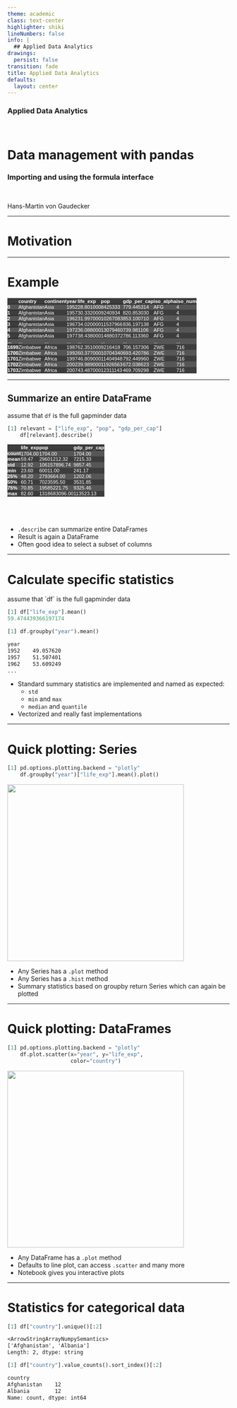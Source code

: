 ```yaml
---
theme: academic
class: text-center
highlighter: shiki
lineNumbers: false
info: |
  ## Applied Data Analytics
drawings:
  persist: false
transition: fade
title: Applied Data Analytics
defaults:
  layout: center
---
```


### Applied Data Analytics

<br>

# Data management with pandas

### Importing and using the formula interface

<br>


Hans-Martin von Gaudecker

---

# Motivation


---

# Example



<style type="text/css">
#T_6f488   {
  margin: 0;
  font-family: "Helvetica", "Helvetica", sans-serif;
  border-collapse: collapse;
  border: none;
  font-size: 80%;
  color: #fff;
}
#T_6f488 thead {
  background-color: #3d3d3d;
}
#T_6f488 tbody tr:nth-child(even) {
  background-color: #3d3d3d;
}
#T_6f488 tbody tr:nth-child(odd) {
  background-color: #565656;
}
#T_6f488 td {
  padding: 0em;
}
#T_6f488 th {
  font-weight: bold;
  text-align: left;
  padding: 0em;
}
#T_6f488 caption {
  caption-side: bottom;
}
</style>
<table id="T_6f488">
  <thead>
    <tr>
      <th class="blank level0" >&nbsp;</th>
      <th id="T_6f488_level0_col0" class="col_heading level0 col0" >country</th>
      <th id="T_6f488_level0_col1" class="col_heading level0 col1" >continent</th>
      <th id="T_6f488_level0_col2" class="col_heading level0 col2" >year</th>
      <th id="T_6f488_level0_col3" class="col_heading level0 col3" >life_exp</th>
      <th id="T_6f488_level0_col4" class="col_heading level0 col4" >pop</th>
      <th id="T_6f488_level0_col5" class="col_heading level0 col5" >gdp_per_cap</th>
      <th id="T_6f488_level0_col6" class="col_heading level0 col6" >iso_alpha</th>
      <th id="T_6f488_level0_col7" class="col_heading level0 col7" >iso_num</th>
    </tr>
  </thead>
  <tbody>
    <tr>
      <th id="T_6f488_level0_row0" class="row_heading level0 row0" >0</th>
      <td id="T_6f488_row0_col0" class="data row0 col0" >Afghanistan</td>
      <td id="T_6f488_row0_col1" class="data row0 col1" >Asia</td>
      <td id="T_6f488_row0_col2" class="data row0 col2" >1952</td>
      <td id="T_6f488_row0_col3" class="data row0 col3" >28.801000</td>
      <td id="T_6f488_row0_col4" class="data row0 col4" >8425333</td>
      <td id="T_6f488_row0_col5" class="data row0 col5" >779.445314</td>
      <td id="T_6f488_row0_col6" class="data row0 col6" >AFG</td>
      <td id="T_6f488_row0_col7" class="data row0 col7" >4</td>
    </tr>
    <tr>
      <th id="T_6f488_level0_row1" class="row_heading level0 row1" >1</th>
      <td id="T_6f488_row1_col0" class="data row1 col0" >Afghanistan</td>
      <td id="T_6f488_row1_col1" class="data row1 col1" >Asia</td>
      <td id="T_6f488_row1_col2" class="data row1 col2" >1957</td>
      <td id="T_6f488_row1_col3" class="data row1 col3" >30.332000</td>
      <td id="T_6f488_row1_col4" class="data row1 col4" >9240934</td>
      <td id="T_6f488_row1_col5" class="data row1 col5" >820.853030</td>
      <td id="T_6f488_row1_col6" class="data row1 col6" >AFG</td>
      <td id="T_6f488_row1_col7" class="data row1 col7" >4</td>
    </tr>
    <tr>
      <th id="T_6f488_level0_row2" class="row_heading level0 row2" >2</th>
      <td id="T_6f488_row2_col0" class="data row2 col0" >Afghanistan</td>
      <td id="T_6f488_row2_col1" class="data row2 col1" >Asia</td>
      <td id="T_6f488_row2_col2" class="data row2 col2" >1962</td>
      <td id="T_6f488_row2_col3" class="data row2 col3" >31.997000</td>
      <td id="T_6f488_row2_col4" class="data row2 col4" >10267083</td>
      <td id="T_6f488_row2_col5" class="data row2 col5" >853.100710</td>
      <td id="T_6f488_row2_col6" class="data row2 col6" >AFG</td>
      <td id="T_6f488_row2_col7" class="data row2 col7" >4</td>
    </tr>
    <tr>
      <th id="T_6f488_level0_row3" class="row_heading level0 row3" >3</th>
      <td id="T_6f488_row3_col0" class="data row3 col0" >Afghanistan</td>
      <td id="T_6f488_row3_col1" class="data row3 col1" >Asia</td>
      <td id="T_6f488_row3_col2" class="data row3 col2" >1967</td>
      <td id="T_6f488_row3_col3" class="data row3 col3" >34.020000</td>
      <td id="T_6f488_row3_col4" class="data row3 col4" >11537966</td>
      <td id="T_6f488_row3_col5" class="data row3 col5" >836.197138</td>
      <td id="T_6f488_row3_col6" class="data row3 col6" >AFG</td>
      <td id="T_6f488_row3_col7" class="data row3 col7" >4</td>
    </tr>
    <tr>
      <th id="T_6f488_level0_row4" class="row_heading level0 row4" >4</th>
      <td id="T_6f488_row4_col0" class="data row4 col0" >Afghanistan</td>
      <td id="T_6f488_row4_col1" class="data row4 col1" >Asia</td>
      <td id="T_6f488_row4_col2" class="data row4 col2" >1972</td>
      <td id="T_6f488_row4_col3" class="data row4 col3" >36.088000</td>
      <td id="T_6f488_row4_col4" class="data row4 col4" >13079460</td>
      <td id="T_6f488_row4_col5" class="data row4 col5" >739.981106</td>
      <td id="T_6f488_row4_col6" class="data row4 col6" >AFG</td>
      <td id="T_6f488_row4_col7" class="data row4 col7" >4</td>
    </tr>
    <tr>
      <th id="T_6f488_level0_row5" class="row_heading level0 row5" >5</th>
      <td id="T_6f488_row5_col0" class="data row5 col0" >Afghanistan</td>
      <td id="T_6f488_row5_col1" class="data row5 col1" >Asia</td>
      <td id="T_6f488_row5_col2" class="data row5 col2" >1977</td>
      <td id="T_6f488_row5_col3" class="data row5 col3" >38.438000</td>
      <td id="T_6f488_row5_col4" class="data row5 col4" >14880372</td>
      <td id="T_6f488_row5_col5" class="data row5 col5" >786.113360</td>
      <td id="T_6f488_row5_col6" class="data row5 col6" >AFG</td>
      <td id="T_6f488_row5_col7" class="data row5 col7" >4</td>
    </tr>
    <tr>
      <th id="T_6f488_level0_row6" class="row_heading level0 row6" >...</th>
      <td id="T_6f488_row6_col0" class="data row6 col0" >...</td>
      <td id="T_6f488_row6_col1" class="data row6 col1" >...</td>
      <td id="T_6f488_row6_col2" class="data row6 col2" >...</td>
      <td id="T_6f488_row6_col3" class="data row6 col3" >...</td>
      <td id="T_6f488_row6_col4" class="data row6 col4" >...</td>
      <td id="T_6f488_row6_col5" class="data row6 col5" >...</td>
      <td id="T_6f488_row6_col6" class="data row6 col6" >...</td>
      <td id="T_6f488_row6_col7" class="data row6 col7" >...</td>
    </tr>
    <tr>
      <th id="T_6f488_level0_row7" class="row_heading level0 row7" >1699</th>
      <td id="T_6f488_row7_col0" class="data row7 col0" >Zimbabwe</td>
      <td id="T_6f488_row7_col1" class="data row7 col1" >Africa</td>
      <td id="T_6f488_row7_col2" class="data row7 col2" >1987</td>
      <td id="T_6f488_row7_col3" class="data row7 col3" >62.351000</td>
      <td id="T_6f488_row7_col4" class="data row7 col4" >9216418</td>
      <td id="T_6f488_row7_col5" class="data row7 col5" >706.157306</td>
      <td id="T_6f488_row7_col6" class="data row7 col6" >ZWE</td>
      <td id="T_6f488_row7_col7" class="data row7 col7" >716</td>
    </tr>
    <tr>
      <th id="T_6f488_level0_row8" class="row_heading level0 row8" >1700</th>
      <td id="T_6f488_row8_col0" class="data row8 col0" >Zimbabwe</td>
      <td id="T_6f488_row8_col1" class="data row8 col1" >Africa</td>
      <td id="T_6f488_row8_col2" class="data row8 col2" >1992</td>
      <td id="T_6f488_row8_col3" class="data row8 col3" >60.377000</td>
      <td id="T_6f488_row8_col4" class="data row8 col4" >10704340</td>
      <td id="T_6f488_row8_col5" class="data row8 col5" >693.420786</td>
      <td id="T_6f488_row8_col6" class="data row8 col6" >ZWE</td>
      <td id="T_6f488_row8_col7" class="data row8 col7" >716</td>
    </tr>
    <tr>
      <th id="T_6f488_level0_row9" class="row_heading level0 row9" >1701</th>
      <td id="T_6f488_row9_col0" class="data row9 col0" >Zimbabwe</td>
      <td id="T_6f488_row9_col1" class="data row9 col1" >Africa</td>
      <td id="T_6f488_row9_col2" class="data row9 col2" >1997</td>
      <td id="T_6f488_row9_col3" class="data row9 col3" >46.809000</td>
      <td id="T_6f488_row9_col4" class="data row9 col4" >11404948</td>
      <td id="T_6f488_row9_col5" class="data row9 col5" >792.449960</td>
      <td id="T_6f488_row9_col6" class="data row9 col6" >ZWE</td>
      <td id="T_6f488_row9_col7" class="data row9 col7" >716</td>
    </tr>
    <tr>
      <th id="T_6f488_level0_row10" class="row_heading level0 row10" >1702</th>
      <td id="T_6f488_row10_col0" class="data row10 col0" >Zimbabwe</td>
      <td id="T_6f488_row10_col1" class="data row10 col1" >Africa</td>
      <td id="T_6f488_row10_col2" class="data row10 col2" >2002</td>
      <td id="T_6f488_row10_col3" class="data row10 col3" >39.989000</td>
      <td id="T_6f488_row10_col4" class="data row10 col4" >11926563</td>
      <td id="T_6f488_row10_col5" class="data row10 col5" >672.038623</td>
      <td id="T_6f488_row10_col6" class="data row10 col6" >ZWE</td>
      <td id="T_6f488_row10_col7" class="data row10 col7" >716</td>
    </tr>
    <tr>
      <th id="T_6f488_level0_row11" class="row_heading level0 row11" >1703</th>
      <td id="T_6f488_row11_col0" class="data row11 col0" >Zimbabwe</td>
      <td id="T_6f488_row11_col1" class="data row11 col1" >Africa</td>
      <td id="T_6f488_row11_col2" class="data row11 col2" >2007</td>
      <td id="T_6f488_row11_col3" class="data row11 col3" >43.487000</td>
      <td id="T_6f488_row11_col4" class="data row11 col4" >12311143</td>
      <td id="T_6f488_row11_col5" class="data row11 col5" >469.709298</td>
      <td id="T_6f488_row11_col6" class="data row11 col6" >ZWE</td>
      <td id="T_6f488_row11_col7" class="data row11 col7" >716</td>
    </tr>
  </tbody>
</table>

---

## Summarize an entire DataFrame

<div class="flex gap-12">
<div>

assume that `df` is the full gapminder data

```python
[1] relevant = ["life_exp", "pop", "gdp_per_cap"]
    df[relevant].describe()
```

<style type="text/css">
#T_7c219   {
  margin: 0;
  font-family: "Helvetica", "Helvetica", sans-serif;
  border-collapse: collapse;
  border: none;
  font-size: 80%;
  color: #fff;
}
#T_7c219 thead {
  background-color: #3d3d3d;
}
#T_7c219 tbody tr:nth-child(even) {
  background-color: #3d3d3d;
}
#T_7c219 tbody tr:nth-child(odd) {
  background-color: #565656;
}
#T_7c219 td {
  padding: 0em;
}
#T_7c219 th {
  font-weight: bold;
  text-align: left;
  padding: 0em;
}
#T_7c219 caption {
  caption-side: bottom;
}
</style>
<table id="T_7c219">
  <thead>
    <tr>
      <th class="blank level0" >&nbsp;</th>
      <th id="T_7c219_level0_col0" class="col_heading level0 col0" >life_exp</th>
      <th id="T_7c219_level0_col1" class="col_heading level0 col1" >pop</th>
      <th id="T_7c219_level0_col2" class="col_heading level0 col2" >gdp_per_cap</th>
    </tr>
  </thead>
  <tbody>
    <tr>
      <th id="T_7c219_level0_row0" class="row_heading level0 row0" >count</th>
      <td id="T_7c219_row0_col0" class="data row0 col0" >1704.00</td>
      <td id="T_7c219_row0_col1" class="data row0 col1" >1704.00</td>
      <td id="T_7c219_row0_col2" class="data row0 col2" >1704.00</td>
    </tr>
    <tr>
      <th id="T_7c219_level0_row1" class="row_heading level0 row1" >mean</th>
      <td id="T_7c219_row1_col0" class="data row1 col0" >59.47</td>
      <td id="T_7c219_row1_col1" class="data row1 col1" >29601212.32</td>
      <td id="T_7c219_row1_col2" class="data row1 col2" >7215.33</td>
    </tr>
    <tr>
      <th id="T_7c219_level0_row2" class="row_heading level0 row2" >std</th>
      <td id="T_7c219_row2_col0" class="data row2 col0" >12.92</td>
      <td id="T_7c219_row2_col1" class="data row2 col1" >106157896.74</td>
      <td id="T_7c219_row2_col2" class="data row2 col2" >9857.45</td>
    </tr>
    <tr>
      <th id="T_7c219_level0_row3" class="row_heading level0 row3" >min</th>
      <td id="T_7c219_row3_col0" class="data row3 col0" >23.60</td>
      <td id="T_7c219_row3_col1" class="data row3 col1" >60011.00</td>
      <td id="T_7c219_row3_col2" class="data row3 col2" >241.17</td>
    </tr>
    <tr>
      <th id="T_7c219_level0_row4" class="row_heading level0 row4" >25%</th>
      <td id="T_7c219_row4_col0" class="data row4 col0" >48.20</td>
      <td id="T_7c219_row4_col1" class="data row4 col1" >2793664.00</td>
      <td id="T_7c219_row4_col2" class="data row4 col2" >1202.06</td>
    </tr>
    <tr>
      <th id="T_7c219_level0_row5" class="row_heading level0 row5" >50%</th>
      <td id="T_7c219_row5_col0" class="data row5 col0" >60.71</td>
      <td id="T_7c219_row5_col1" class="data row5 col1" >7023595.50</td>
      <td id="T_7c219_row5_col2" class="data row5 col2" >3531.85</td>
    </tr>
    <tr>
      <th id="T_7c219_level0_row6" class="row_heading level0 row6" >75%</th>
      <td id="T_7c219_row6_col0" class="data row6 col0" >70.85</td>
      <td id="T_7c219_row6_col1" class="data row6 col1" >19585221.75</td>
      <td id="T_7c219_row6_col2" class="data row6 col2" >9325.46</td>
    </tr>
    <tr>
      <th id="T_7c219_level0_row7" class="row_heading level0 row7" >max</th>
      <td id="T_7c219_row7_col0" class="data row7 col0" >82.60</td>
      <td id="T_7c219_row7_col1" class="data row7 col1" >1318683096.00</td>
      <td id="T_7c219_row7_col2" class="data row7 col2" >113523.13</td>
    </tr>
  </tbody>
</table>


</div>
<div>

<br/>
<br/>
<br/>

- `.describe` can summarize entire DataFrames
- Result is again a DataFrame
- Often good idea to select a subset of columns

</div>
</div>


---

# Calculate specific statistics

<div class="grid grid-cols-2 gap-4">
<div>
assume that `df` is the full gapminder data

```python
[1] df["life_exp"].mean()
59.474439366197174

[1] df.groupby("year").mean()
```
```txt
year
1952    49.057620
1957    51.507401
1962    53.609249
...
```



</div>
<div>

- Standard summary statistics are implemented and named as expected:
  - `std`
  - `min` and `max`
  - `median` and `quantile`
- Vectorized and really fast implementations


</div>
</div>


---

# Quick plotting: Series

<div class="flex gap-12">
<div>

```python
[1] pd.options.plotting.backend = "plotly"
    df.groupby("year")["life_exp"].mean().plot()
```
<img src="lineplot.png" class="rounded" width="400"/>

</div>
<div>

- Any Series has a `.plot` method
- Any Series has a `.hist` method
- Summary statistics based on groupby return Series which can again be plotted

</div>
</div>

---

# Quick plotting: DataFrames

<div class="flex gap-12">
<div>

```python
[1] pd.options.plotting.backend = "plotly"
    df.plot.scatter(x="year", y="life_exp",
                    color="country")
```
<img src="scatterplot.png" class="rounded" width="400"/>

</div>
<div>

- Any DataFrame has a `.plot` method
- Defaults to line plot, can access `.scatter` and many more
- Notebook gives you interactive plots

</div>
</div>

---

# Statistics for categorical data

```python
[1] df["country"].unique()[:2]
```
```txt
<ArrowStringArrayNumpySemantics>
['Afghanistan', 'Albania']
Length: 2, dtype: string
```
```python
[1] df["country"].value_counts().sort_index()[:2]
```
```txt
country
Afghanistan    12
Albania        12
Name: count, dtype: int64
```
